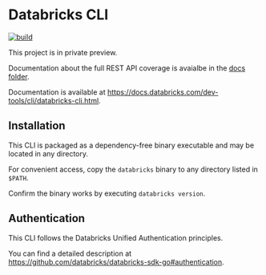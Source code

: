 # Databricks CLI

[![build](https://github.com/databricks/cli/workflows/build/badge.svg?branch=main)](https://github.com/databricks/cli/actions?query=workflow%3Abuild+branch%3Amain)

This project is in private preview.

Documentation about the full REST API coverage is avaialbe in the [docs folder](docs/commands.md).

Documentation is available at https://docs.databricks.com/dev-tools/cli/databricks-cli.html.

## Installation

This CLI is packaged as a dependency-free binary executable and may be located in any directory.

For convenient access, copy the `databricks` binary to any directory listed in `$PATH`.

Confirm the binary works by executing `databricks version`.

## Authentication

This CLI follows the Databricks Unified Authentication principles.

You can find a detailed description at https://github.com/databricks/databricks-sdk-go#authentication.
